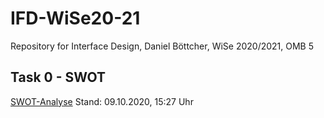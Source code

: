 # IFD-WiSe20-21
Repository for Interface Design, Daniel Böttcher, WiSe 2020/2021, OMB 5

## Task 0 - SWOT
<a href="https://github.com/danielboettich/IFD-WiSe20-21/tree/master/task0">SWOT-Analyse</a> 
Stand: 09.10.2020, 15:27 Uhr